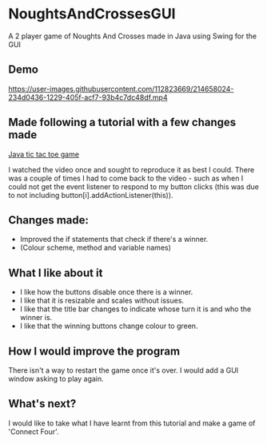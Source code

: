 # NoughtsAndCrossesGUI
A 2 player game of Noughts And Crosses made in Java using Swing for the GUI

## Demo
https://user-images.githubusercontent.com/112823669/214658024-234d0436-1229-405f-acf7-93b4c7dc48df.mp4


## Made following a tutorial with a few changes made
[Java tic tac toe game](https://www.youtube.com/watch?v=rA7tfvpkw0I&list=PLZPZq0r_RZOMhCAyywfnYLlrjiVOkdAI1)

I watched the video once and sought to reproduce it as best I could. There was a couple of times I had to come back to the video - such as when I could not get the event listener to respond to my button clicks (this was due to not including button[i].addActionListener(this)).

## Changes made:
- Improved the if statements that check if there's a winner.
- (Colour scheme, method and variable names)

## What I like about it
- I like how the buttons disable once there is a winner.
- I like that it is resizable and scales without issues.
- I like that the title bar changes to indicate whose turn it is and who the winner is.
- I like that the winning buttons change colour to green.

## How I would improve the program
There isn't a way to restart the game once it's over. I would add a GUI window asking to play again.

## What's next?
I would like to take what I have learnt from this tutorial and make a game of 'Connect Four'.
